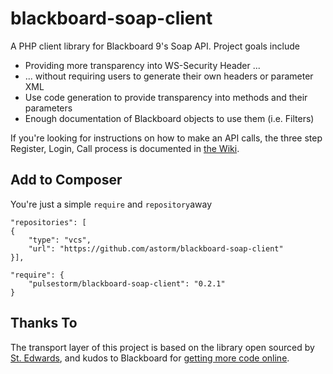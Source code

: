 # blackboard-soap-client

A PHP client library for Blackboard 9's Soap API.  Project goals include

- Providing more transparency into WS-Security Header ...
- ... without requiring users to generate their own headers or parameter XML
- Use code generation to provide transparency into methods and their parameters
- Enough documentation of Blackboard objects to use them (i.e. Filters)

If you're looking for instructions on how to make an API calls, the three step Register, Login, Call process is documented in [the Wiki](https://github.com/astorm/blackboard-soap-client/wiki).

Add to Composer
--------------------------------------------------
You're just a simple `require` and `repository`away 

	"repositories": [
	{
	    "type": "vcs",
	    "url": "https://github.com/astorm/blackboard-soap-client"
	}],	
    
	"require": {
		"pulsestorm/blackboard-soap-client": "0.2.1"
	}

Thanks To
--------------------------------------------------
The transport layer of this project is based on the library open sourced by [St. Edwards](https://github.com/stedwards), and kudos to Blackboard for [getting more code online](https://github.com/blackboard/BBDN-Web-Service-Python-Sample-Code).

